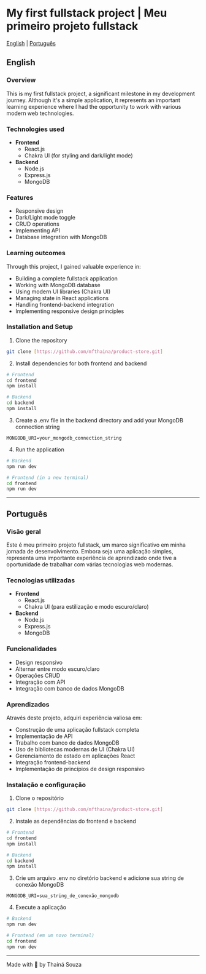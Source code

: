 # My first fullstack project | Meu primeiro projeto fullstack

[English](#english) | [Português](#português)

## English

### Overview
This is my first fullstack project, a significant milestone in my development journey. Although it's a simple application, it represents an important learning experience where I had the opportunity to work with various modern web technologies.

### Technologies used
- **Frontend**
  - React.js
  - Chakra UI (for styling and dark/light mode)
- **Backend**
  - Node.js
  - Express.js
  - MongoDB

### Features
- Responsive design
- Dark/Light mode toggle
- CRUD operations
- Implementing API
- Database integration with MongoDB

### Learning outcomes
Through this project, I gained valuable experience in:
- Building a complete fullstack application 
- Working with MongoDB database
- Using modern UI libraries (Chakra UI)
- Managing state in React applications
- Handling frontend-backend integration
- Implementing responsive design principles

### Installation and Setup
1. Clone the repository
```bash
git clone [https://github.com/mfthaina/product-store.git]
```

2. Install dependencies for both frontend and backend
```bash
# Frontend
cd frontend
npm install

# Backend
cd backend
npm install
```

3. Create a .env file in the backend directory and add your MongoDB connection string
```
MONGODB_URI=your_mongodb_connection_string
```

4. Run the application
```bash
# Backend
npm run dev

# Frontend (in a new terminal)
cd frontend
npm run dev
```

---

## Português

### Visão geral
Este é meu primeiro projeto fullstack, um marco significativo em minha jornada de desenvolvimento. Embora seja uma aplicação simples, representa uma importante experiência de aprendizado onde tive a oportunidade de trabalhar com várias tecnologias web modernas.

### Tecnologias utilizadas
- **Frontend**
  - React.js
  - Chakra UI (para estilização e modo escuro/claro)
- **Backend**
  - Node.js
  - Express.js
  - MongoDB

### Funcionalidades
- Design responsivo
- Alternar entre modo escuro/claro
- Operações CRUD
- Integração com API 
- Integração com banco de dados MongoDB

### Aprendizados
Através deste projeto, adquiri experiência valiosa em:
- Construção de uma aplicação fullstack completa
- Implementação de API
- Trabalho com banco de dados MongoDB
- Uso de bibliotecas modernas de UI (Chakra UI)
- Gerenciamento de estado em aplicações React
- Integração frontend-backend
- Implementação de princípios de design responsivo

### Instalação e configuração
1. Clone o repositório
```bash
git clone [https://github.com/mfthaina/product-store.git]
```

2. Instale as dependências do frontend e backend
```bash
# Frontend
cd frontend
npm install

# Backend
cd backend
npm install
```

3. Crie um arquivo .env no diretório backend e adicione sua string de conexão MongoDB
```
MONGODB_URI=sua_string_de_conexão_mongodb
```

4. Execute a aplicação
```bash
# Backend
npm run dev

# Frontend (em um novo terminal)
cd frontend
npm run dev
```

---

Made with 🖤 by Thainá Souza
